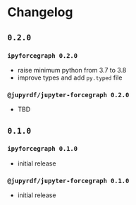 # Changelog

## `0.2.0`

### `ipyforcegraph 0.2.0`

- raise minimum python from 3.7 to 3.8
- improve types and add `py.typed` file

### `@jupyrdf/jupyter-forcegraph 0.2.0`

- TBD

## `0.1.0`

### `ipyforcegraph 0.1.0`

- initial release

### `@jupyrdf/jupyter-forcegraph 0.1.0`

- initial release
